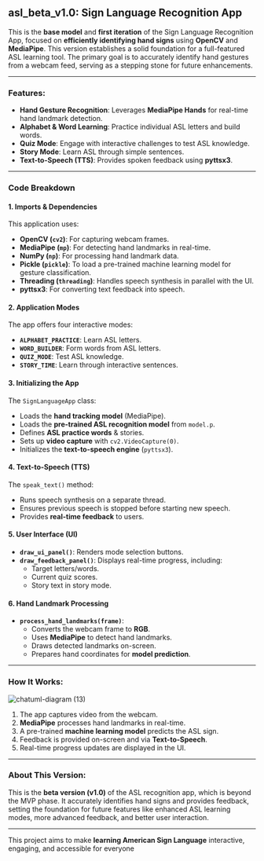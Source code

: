 ## **asl_beta_v1.0: Sign Language Recognition App**

This is the **base model** and **first iteration** of the Sign Language Recognition App, focused on **efficiently identifying hand signs** using **OpenCV** and **MediaPipe**. This version establishes a solid foundation for a full-featured ASL learning tool. The primary goal is to accurately identify hand gestures from a webcam feed, serving as a stepping stone for future enhancements.

---

### **Features:**
- **Hand Gesture Recognition**: Leverages **MediaPipe Hands** for real-time hand landmark detection.
- **Alphabet & Word Learning**: Practice individual ASL letters and build words.
- **Quiz Mode**: Engage with interactive challenges to test ASL knowledge.
- **Story Mode**: Learn ASL through simple sentences.
- **Text-to-Speech (TTS)**: Provides spoken feedback using **pyttsx3**.

---

### **Code Breakdown**

#### 1. **Imports & Dependencies**
This application uses:
- **OpenCV (`cv2`)**: For capturing webcam frames.
- **MediaPipe (`mp`)**: For detecting hand landmarks in real-time.
- **NumPy (`np`)**: For processing hand landmark data.
- **Pickle (`pickle`)**: To load a pre-trained machine learning model for gesture classification.
- **Threading (`threading`)**: Handles speech synthesis in parallel with the UI.
- **pyttsx3**: For converting text feedback into speech.

#### 2. **Application Modes**
The app offers four interactive modes:
- **`ALPHABET_PRACTICE`**: Learn ASL letters.
- **`WORD_BUILDER`**: Form words from ASL letters.
- **`QUIZ_MODE`**: Test ASL knowledge.
- **`STORY_TIME`**: Learn through interactive sentences.

#### 3. **Initializing the App**
The `SignLanguageApp` class:
- Loads the **hand tracking model** (MediaPipe).
- Loads the **pre-trained ASL recognition model** from `model.p`.
- Defines **ASL practice words** & stories.
- Sets up **video capture** with `cv2.VideoCapture(0)`.
- Initializes the **text-to-speech engine** (`pyttsx3`).

#### 4. **Text-to-Speech (TTS)**
The `speak_text()` method:
- Runs speech synthesis on a separate thread.
- Ensures previous speech is stopped before starting new speech.
- Provides **real-time feedback** to users.

#### 5. **User Interface (UI)**
- **`draw_ui_panel()`**: Renders mode selection buttons.
- **`draw_feedback_panel()`**: Displays real-time progress, including:
  - Target letters/words.
  - Current quiz scores.
  - Story text in story mode.

#### 6. **Hand Landmark Processing**
- **`process_hand_landmarks(frame)`**:
  - Converts the webcam frame to **RGB**.
  - Uses **MediaPipe** to detect hand landmarks.
  - Draws detected landmarks on-screen.
  - Prepares hand coordinates for **model prediction**.

---

### **How It Works:**

![chatuml-diagram (13)](https://github.com/user-attachments/assets/5ce94b5d-0b21-49f8-9c2a-abdd5c402388)


1. The app captures video from the webcam.
2. **MediaPipe** processes hand landmarks in real-time.
3. A pre-trained **machine learning model** predicts the ASL sign.
4. Feedback is provided on-screen and via **Text-to-Speech**.
5. Real-time progress updates are displayed in the UI.

---

### **About This Version:**
This is the **beta version (v1.0)** of the ASL recognition app, which is beyond the MVP phase. It accurately identifies hand signs and provides feedback, setting the foundation for future features like enhanced ASL learning modes, more advanced feedback, and better user interaction.

---

This project aims to make **learning American Sign Language** interactive, engaging, and accessible for everyone 
